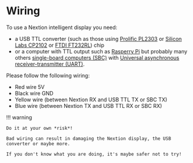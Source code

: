 # Wiring

To use a Nextion intelligent display you need:

- a USB TTL converter (such as those using [Prolific PL2303](https://www.google.com/search?q=pl2303+usb+to+ttl) or [Silicon Labs CP2102](https://www.google.com/search?q=cp2102+usb+to+ttl) or [FTDI FT232RL](https://www.google.com/search?q=ft232rl+usb+to+ttl)) chip
- or a computer with TTL output such as [Rasperry Pi](https://www.raspberrypi.org/) but probably many others [single-board computers (SBC)](https://en.wikipedia.org/wiki/Single-board_computer) with [Universal asynchronous receiver-transmitter (UART)](https://en.wikipedia.org/wiki/Universal_asynchronous_receiver-transmitter).

Please follow the following wiring:

- Red wire 5V
- Black wire GND
- Yellow wire (between Nextion RX and USB TTL TX or SBC TX)
- Blue wire (between Nextion TX and USB TTL RX or SBC RX)

!!! warning

    Do it at your own *risk*!

    Bad wiring can result in damaging the Nextion display, the USB converter or maybe more.

    If you don't know what you are doing, it's maybe safer not to try!
